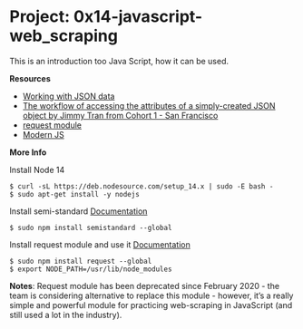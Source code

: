 # __Project: 0x14-javascript-web_scraping__

This is an introduction too Java Script, how it can be used.

__Resources__

- [Working with JSON data](https://developer.mozilla.org/en-US/docs/Learn_web_development/Core/Scripting/JSON)
- [The workflow of accessing the attributes of a simply-created JSON object by Jimmy Tran from Cohort 1 - San Francisco](https://medium.com/@vietkieutie/the-workflow-of-accessing-the-attributes-of-a-simply-created-json-object-82a5b33e2319)
- [request module](https://github.com/request/request)
- [Modern JS](https://github.com/mbeaudru/modern-js-cheatsheet)

__More Info__

Install Node 14
```
$ curl -sL https://deb.nodesource.com/setup_14.x | sudo -E bash -
$ sudo apt-get install -y nodejs
```

Install semi-standard
[Documentation](https://github.com/standard/semistandard)

```
$ sudo npm install semistandard --global
```

Install request module and use it
[Documentation](https://github.com/request/request)

```
$ sudo npm install request --global
$ export NODE_PATH=/usr/lib/node_modules
```
__Notes__: Request module has been deprecated since February 2020 - the team is considering alternative to replace this module - however, it’s a really simple and powerful module for practicing web-scraping in JavaScript (and still used a lot in the industry).
